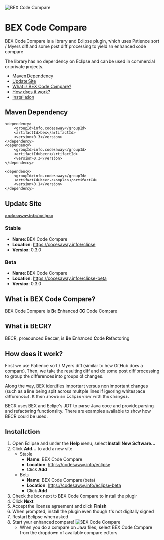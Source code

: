 ![BEX Code Compare](https://codesaway.info/images/BEXCodeCompare.png)

# BEX Code Compare
BEX Code Compare is a library and Eclipse plugin, which uses Patience sort / Myers diff and some post diff processing to yield an enhanced code compare

The library has no dependency on Eclipse and can be used in commercial or private projects.

 - [Maven Dependency](#maven-dependency)
 - [Update Site](#update-site)
 - [What is BEX Code Compare?](#what)
 - [How does it work?](#how)
 - [Installation](#install)

<a name="maven-dependency"></a>
## Maven Dependency

    <dependency>
        <groupId>info.codesaway</groupId>
        <artifactId>bex</artifactId>
        <version>0.3</version>
    </dependency>
    <dependency>
        <groupId>info.codesaway</groupId>
        <artifactId>becr</artifactId>
        <version>0.3</version>
    </dependency>
    
    <dependency>
        <groupId>info.codesaway</groupId>
        <artifactId>becr.examples</artifactId>
        <version>0.1</version>
    </dependency>


<a name="update-site"></a>
## Update Site
[codesaway.info/eclipse](https://codesaway.info/eclipse)

### Stable
* **Name**: BEX Code Compare
* **Location**: https://codesaway.info/eclipse
* **Version**: 0.3.0

### Beta
* **Name**: BEX Code Compare
* **Location**: https://codesaway.info/eclipse-beta
* **Version**: 0.3.0

<a name="what"></a>
## What is BEX Code Compare?
BEX Code Compare is **B**e **E**nhanced **ϽC** Code Compare

<a name="becr"></a>
## What is BECR?
BECR, pronounced Beccer, is **B**e **E**nhanced **C**ode **R**efactoring

<a name="how"></a>
## How does it work?

First we use Patience sort / Myers diff (similar to how GitHub does a compare). Then, we take the resulting diff and do some post diff processing to group the differences into groups of changes.

Along the way, BEX identifies important versus non important changes (such as a line being split across multiple lines if ignoring whitespace differences). It then shows an Eclipse view with the changes.

BECR uses BEX and Eclipe's JDT to parse Java code and provide parsing and refactoring functionality. There are examples available to show how BECR could be used.

<a name="install"></a>
## Installation
1. Open Eclipse and under the **Help** menu, select **Install New Software...**
2. Click **Add...** to add a new site
   * Stable
      * **Name**: BEX Code Compare
      * **Location**: https://codesaway.info/eclipse
      * Click **Add**
   * Beta
      * **Name**: BEX Code Compare (beta)
      * **Location**: https://codesaway.info/eclipse-beta
      * Click **Add**
3. Check the box next to BEX Code Compare to install the plugin
4. Click **Next**
5. Accept the license agreement and click **Finish**
6. When prompted, install the plugin even though it's not digitally signed
7. Restart Eclipse when asked
8. Start your enhanced compare! ![BEX Code Compare](https://codesaway.info/images/BEX@2x.png)
   * When you do a compare on Java files, select BEX Code Compare from the dropdown of available compare editors
